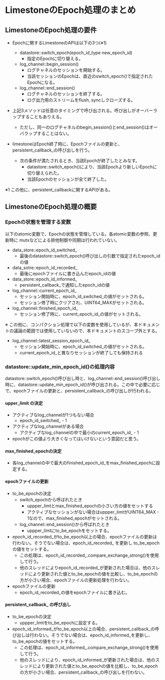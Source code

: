 # LimestoneのEpoch処理のまとめ


## LimestoneのEpoch処理の要件

* Epochに関するLimestoneのAPIは以下の3つ(※1)
  * datastore::switch_epoch(epoch_id_type new_epoch_id)
    * 指定のEpochに切り替える。
  * log_channel::begin_session()
    * ログチャネルのセッションを開始する。
    * 当該セッションのEpochは、直近のswitch_epoch()で指定されたEpochになる。
  * log_channel::end_session()
    * ログチャネルのセッションを終了する。
    * ログ出力用のストリームをflush, syncしクローズする。

* 上記3メソッドは任意のタイミングで呼び出される。呼び出しがオーバーラップすることもありえる。
  * ただし、同一のログチャネルのbegin_session()とend_session()はオーバラップすることはない。
  
* limestoneはEpoch終了時に、Epochファイルの更新と、persistent_callback_の呼び出しを行う。
  * 次の条件が満たされるとき、当該Epochが終了したとみなす。
    * datastore::switch_epoch()により、当該Epochより新しいEpochに切り替えられた。
    * 当該Epochのセッションが全て終了した。

※1 この他に、persistent_callbackに関するAPIがある。

## LimestoneのEpoch処理の概要

### Epochの状態を管理する変数

以下のatomic変数で、Epochの状態を管理している。各atomic変数の参照、更新時に
mutxなどによる排他制御や同期は行われていない。

* data_store::epoch_id_switched_
  * 最後のdatastore::switch_epoch()呼び出しの引数で指定されたepoch_idの値
* data_sotre::epoch_id_recorded_
  * 最後にepochファイルに書き込んだepoch_idの値
* data_store::epoch_id_informed_
  * persistent_callback_で通知したepoch_idの値
* log_channel::current_epoch_id_
  * セッション開始時に、epoch_id_switched_の値がセットされる。
  * セッション修了時にクリアされ、UINT64_MAXがセットされる。
* log_channel::finished_epoch_id_
  * セッション修了時に、current_epoch_id_の値がセットされる。

※ この他に、コンパクション処理で以下の変数を使用しているが、本ドキュメントの議論の範囲では使用していないので、本ドキュメントのスコープ外とする。

* log_channel::latest_session_epoch_id_
  * セッション開始時に、epoch_id_switched_の値がセットされる。
  * current_epoch_id_と異なりセッションが終了しても保持される

### datastore::update_min_epoch_id()の処理内容

datastore::switch_epoch()呼び出し時と、log_channel::end_session()呼び出し時に、datastore::update_min_epoch_id()が呼び出される。この中で必要に応じで、epochファイルの更新と、persistent_callback_の呼び出しが行われる。

#### upper_limit の決定

* アクティブなlog_channelが1つもない場合
  * epoch_id_switched_ - 1 
* アクティブなlog_channelがある場合
  * アクティブなlog_channelの中で最小のcurrent_epoch_id_ - 1
* epochがこの値より大きくなってはいけないという意図だと思う。
  
#### max_finished_epochの決定

* 各log_channelの中で最大のfinished_epoch_id_をmax_finished_epochに設定する。

#### epochファイルの更新

* to_be_epochの決定
  * switch_epochから呼ばれたとき
    * uppper_limtとmax_finished_epochの小さい方の値をセットする
    * アクティブなセッションがない場合はuppper_limtがUINT64_MAX - 1なので、max_finished_epochがセットされる。
  * log_channel::end_session()から呼ばれたとき
    * uppper_limtにto_be_epochをセットする。
* epoch_id_recorded_がto_be_epoch以上の場合、epochファイルの更新は行わない。そうでない場合は、epoch_id_recorded_ を更新し to_be_epoch の値をセットする。
  * この処理は、epoch_id_recorded_.compare_exchange_strong()を使用して行う。
  * 他のスレッドによりepoch_id_recorded_が更新された場合は、他のスレッドにより更新された値とto_be_epochの値を比較し、to_be_epochの方が小さい場合、epochファイルの更新処理を行わない。
* epochファイルの更新
  * epoch_id_recorded_の値をepochファイルに書き込む。

#### persistent_callback_ の呼び出し

* to_be_epochの決定
  * uppper_limtをto_be_epochに設定する。
* epoch_id_informed_がto_be_epoch以上の場合、persistent_callback_の呼び出しは行わない。そうでない場合は、epoch_id_informed_を更新し、to_be_epochの値をセットする。
  * この処理は、epoch_id_informed_.compare_exchange_strong()を使用して行う。
  * 他のスレッドにより、epoch_id_informed_が更新された場合は、他のスレッドにより更新された値とto_be_epochの値を比較し、to_be_epochの方が小さい場合、persistent_callback_の呼び出しを行わない。

